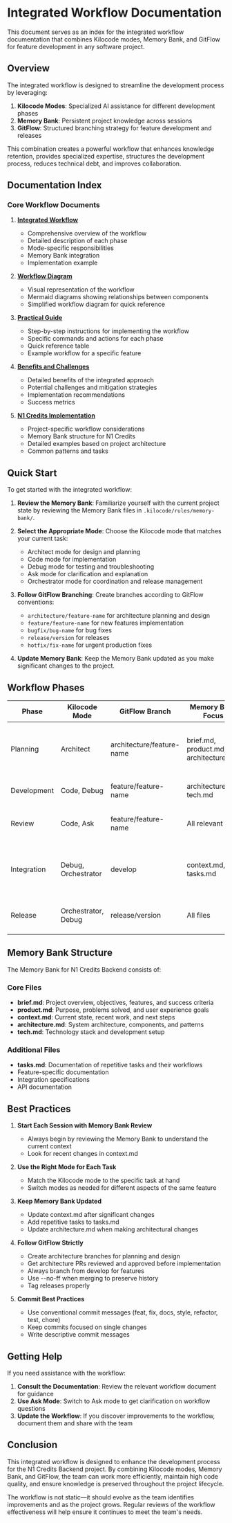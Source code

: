 # Integrated Workflow Documentation

This document serves as an index for the integrated workflow documentation that combines Kilocode modes, Memory Bank, and GitFlow for feature development in any software project.

## Overview

The integrated workflow is designed to streamline the development process by leveraging:

1. **Kilocode Modes**: Specialized AI assistance for different development phases
2. **Memory Bank**: Persistent project knowledge across sessions
3. **GitFlow**: Structured branching strategy for feature development and releases

This combination creates a powerful workflow that enhances knowledge retention, provides specialized expertise, structures the development process, reduces technical debt, and improves collaboration.

## Documentation Index

### Core Workflow Documents

1. [**Integrated Workflow**](./integrated-workflow.md)
   - Comprehensive overview of the workflow
   - Detailed description of each phase
   - Mode-specific responsibilities
   - Memory Bank integration
   - Implementation example

2. [**Workflow Diagram**](./workflow-diagram.md)
   - Visual representation of the workflow
   - Mermaid diagrams showing relationships between components
   - Simplified workflow diagram for quick reference

3. [**Practical Guide**](./workflow-practical-guide.md)
   - Step-by-step instructions for implementing the workflow
   - Specific commands and actions for each phase
   - Quick reference table
   - Example workflow for a specific feature

4. [**Benefits and Challenges**](./workflow-benefits-challenges.md)
   - Detailed benefits of the integrated approach
   - Potential challenges and mitigation strategies
   - Implementation recommendations
   - Success metrics

5. [**N1 Credits Implementation**](./n1-credits-workflow-implementation.md)
   - Project-specific workflow considerations
   - Memory Bank structure for N1 Credits
   - Detailed examples based on project architecture
   - Common patterns and tasks

## Quick Start

To get started with the integrated workflow:

1. **Review the Memory Bank**: Familiarize yourself with the current project state by reviewing the Memory Bank files in `.kilocode/rules/memory-bank/`.

2. **Select the Appropriate Mode**: Choose the Kilocode mode that matches your current task:
   - Architect mode for design and planning
   - Code mode for implementation
   - Debug mode for testing and troubleshooting
   - Ask mode for clarification and explanation
   - Orchestrator mode for coordination and release management

3. **Follow GitFlow Branching**: Create branches according to GitFlow conventions:
   - `architecture/feature-name` for architecture planning and design
   - `feature/feature-name` for new features implementation
   - `bugfix/bug-name` for bug fixes
   - `release/version` for releases
   - `hotfix/fix-name` for urgent production fixes

4. **Update Memory Bank**: Keep the Memory Bank updated as you make significant changes to the project.

## Workflow Phases

| Phase | Kilocode Mode | GitFlow Branch | Memory Bank Focus | Key Activities |
|-------|--------------|----------------|-------------------|----------------|
| Planning | Architect | architecture/feature-name | brief.md, product.md, architecture.md | Feature analysis, architecture planning, task breakdown, architecture PR |
| Development | Code, Debug | feature/feature-name | architecture.md, tech.md | Implementation, testing, documentation |
| Review | Code, Ask | feature/feature-name | All relevant files | Self-review, PR creation, feedback incorporation |
| Integration | Debug, Orchestrator | develop | context.md, tasks.md | Merge to develop, integration testing, Memory Bank updates |
| Release | Orchestrator, Debug | release/version | All files | Release preparation, final testing, version tagging |

## Memory Bank Structure

The Memory Bank for N1 Credits Backend consists of:

### Core Files
- **brief.md**: Project overview, objectives, features, and success criteria
- **product.md**: Purpose, problems solved, and user experience goals
- **context.md**: Current state, recent work, and next steps
- **architecture.md**: System architecture, components, and patterns
- **tech.md**: Technology stack and development setup

### Additional Files
- **tasks.md**: Documentation of repetitive tasks and their workflows
- Feature-specific documentation
- Integration specifications
- API documentation

## Best Practices

1. **Start Each Session with Memory Bank Review**
   - Always begin by reviewing the Memory Bank to understand the current context
   - Look for recent changes in context.md

2. **Use the Right Mode for Each Task**
   - Match the Kilocode mode to the specific task at hand
   - Switch modes as needed for different aspects of the same feature

3. **Keep Memory Bank Updated**
   - Update context.md after significant changes
   - Add repetitive tasks to tasks.md
   - Update architecture.md when making architectural changes

4. **Follow GitFlow Strictly**
   - Create architecture branches for planning and design
   - Get architecture PRs reviewed and approved before implementation
   - Always branch from develop for features
   - Use --no-ff when merging to preserve history
   - Tag releases properly

5. **Commit Best Practices**
   - Use conventional commit messages (feat, fix, docs, style, refactor, test, chore)
   - Keep commits focused on single changes
   - Write descriptive commit messages

## Getting Help

If you need assistance with the workflow:

1. **Consult the Documentation**: Review the relevant workflow document for guidance
2. **Use Ask Mode**: Switch to Ask mode to get clarification on workflow questions
3. **Update the Workflow**: If you discover improvements to the workflow, document them and share with the team

## Conclusion

This integrated workflow is designed to enhance the development process for the N1 Credits Backend project. By combining Kilocode modes, Memory Bank, and GitFlow, the team can work more efficiently, maintain high code quality, and ensure knowledge is preserved throughout the project lifecycle.

The workflow is not static—it should evolve as the team identifies improvements and as the project grows. Regular reviews of the workflow effectiveness will help ensure it continues to meet the team's needs.
